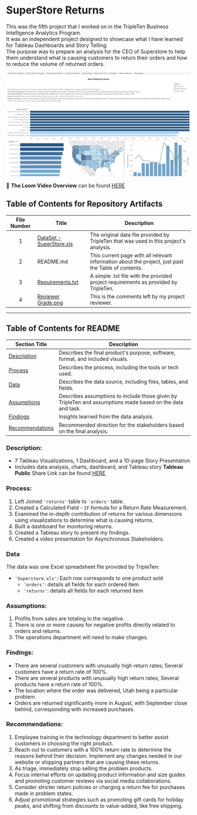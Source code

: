 # SuperStore Returns

This was the fifth project that I worked on in the TripleTen Business Intelligence Analytics Program.  
It was an independent project designed to showcase what I have learned for Tableau Dashboards and Story Telling.  
The purpose was to prepare an analysis for the CEO of Superstore to help them understand what is causing customers to return their orders and how to reduce the volume of returned orders.  

[<img src="https://github.com/Tiffany-Bergett/tiffany-bergett/blob/main/Images/SuperStoreReturns.png" alt="Dashboard Sheet">](https://public.tableau.com/views/SuperStoreReturns_17275522394170/Presentation?:language=en-US&:sid=&:redirect=auth&:display_count=n&:origin=viz_share_link)

🎥 **The Loom Video Overview** can be found [HERE](https://www.loom.com/share/74d93fb0067c4649b51ceb65fc0f221c?sid=57e2a8a3-db62-4f12-af46-50030f1b1dd2)  

## Table of Contents for Repository Artifacts
| File Number | Title | Description |
| :---------: | ----- | ----------- |
| 1 | [DataSet - SuperStore.xls](https://github.com/Tiffany-Bergett/BI_Analytic_Projects/blob/main/SuperStore%20Returns/DataSet%20-%20SuperStore.xls) | The original data file provided by TripleTen that was used in this project's analysis. |
| 2 | README.md | This current page with all relevant information about the project, just past the Table of contents. |
| 3 | [Requirements.txt](https://github.com/Tiffany-Bergett/BI_Analytic_Projects/blob/main/SuperStore%20Returns/Requirements.txt) | A simple .txt file with the provided project requirements as provided by TripleTen. |
| 4 | [Reviewer Grade.png](https://github.com/Tiffany-Bergett/BI_Analytic_Projects/blob/main/SuperStore%20Returns/Reviewer%20Grade.png) | This is the comments left by my project reviewer. |

---

## Table of Contents for README
| Section Title | Description |
| ------------- | ----------- |
| [Description](https://github.com/Tiffany-Bergett/BI_Analytic_Projects/tree/main/SuperStore%20Returns#description) | Describes the final product's purpose, software, format, and included visuals. |
| [Process](https://github.com/Tiffany-Bergett/BI_Analytic_Projects/tree/main/SuperStore%20Returns#process) | Describes the process, including the tools or tech used. |
| [Data](https://github.com/Tiffany-Bergett/BI_Analytic_Projects/tree/main/SuperStore%20Returns#data) | Describes the data source, including files, tables, and fields. |
| [Assumptions](https://github.com/Tiffany-Bergett/BI_Analytic_Projects/tree/main/SuperStore%20Returns#assumptions) | Describes assumptions to include those given by TripleTen and assumptions made based on the data and task. |
| [Findings](https://github.com/Tiffany-Bergett/BI_Analytic_Projects/tree/main/SuperStore%20Returns#findings) | Insights learned from the data analysis. |
| [Recommendations](https://github.com/Tiffany-Bergett/BI_Analytic_Projects/blob/main/SuperStore%20Returns/README.md#recommendations) | Recommended direction for the stakeholders based on the final analysis. |

### Description:
- 7 Tableau Visualizations, 1 Dashboard, and a 10-page Story Presentation
- Includes data analysis, charts, dashboard, and Tableau story
**Tableau Public** Share Link can be found [HERE](https://public.tableau.com/views/SuperStoreReturns_17275522394170/Presentation?:language=en-US&:sid=&:redirect=auth&:display_count=n&:origin=viz_share_link)  
  
### Process:
1) Left Joined `'returns'` table to `'orders'` table.
2) Created a Calculated Field  - `IF` formula for a Return Rate Measurement.
3) Examined the in-depth contribution of returns for various dimensions using visualizations to determine what is causing returns.  
4) Built a dashboard for monitoring returns.  
5) Created a Tableau story to present my findings.
6) Created a video presentation for Asynchronous Stakeholders.

### Data
The data was one Excel spreadsheet file provided by TripleTen:
- `'Superstore.xls'`: Each row corresponds to one product sold
    - `'orders'`: details all fields for each ordered item
    - `'returns'`: details all fields for each returned item

### Assumptions:
1) Profits from sales are totaling in the negative.	
2) There is one or more causes for negative profits directly related to orders and returns.
3) The operations department will need to make changes.

### Findings:
- There are several customers with unusually high return rates; Several customers have a return rate of 100%.
- There are several products with unusually high return rates; Several products have a return rate of 100%.
- The location where the order was delivered, Utah being a particular problem.
- Orders are returned significantly more in August, with September close behind, corresponding with increased purchases.

### Recommendations:
1) Employee training in the technology department to better assist customers in choosing the right product.
2) Reach out to customers with a 100% return rate to determine the reasons behind their decision. Implement any changes needed in our website or shipping partners that are causing these returns.
3) As triage, immediately stop selling the problem products.
4) Focus internal efforts on updating product information and size guides and promoting customer reviews via social media collaborations.
5) Consider stricter return policies or charging a return fee for purchases made in problem states.
6) Adjust promotional strategies such as promoting gift cards for holiday peaks, and shifting from discounts to value-added, like free shipping.
